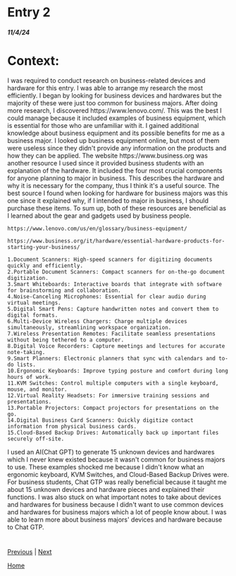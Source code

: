 # Entry 2
##### 11/4/24

<h1><b>Context:</b></h1>
<p>I was required to conduct research on business-related devices and hardware for this entry.  I was able to arrange my research the most efficiently. I began by looking for business devices and hardwares but the majority of these were just too common for business majors. After doing more research, I discovered https://www.lenovo.com/. This was the best I could manage because it included examples of business equipment, which is essential for those who are unfamiliar with it. I gained additional knowledge about business equipment and its possible benefits for me as a business major. I looked up business equipment online, but most of them were useless since they didn't provide any information on the products and how they can be applied. The website https://www.business.org was another resource I used since it provided business students with an explanation of the hardware. It included the four most crucial components for anyone planning to major in business. This describes the hardware and why it is necessary for the company, thus I think it's a useful source. The best source I found when looking for hardware for business majors was this one since it explained why, if I intended to major in business, I should purchase these items. To sum up, both of these resources are beneficial as I learned about the gear and gadgets used by business people.</p>

```
https://www.lenovo.com/us/en/glossary/business-equipment/
```

```
https://www.business.org/it/hardware/essential-hardware-products-for-starting-your-business/
```

```
1.Document Scanners: High-speed scanners for digitizing documents quickly and efficiently.
2.Portable Document Scanners: Compact scanners for on-the-go document digitization.
3.Smart Whiteboards: Interactive boards that integrate with software for brainstorming and collaboration.
4.Noise-Canceling Microphones: Essential for clear audio during virtual meetings.
5.Digital Smart Pens: Capture handwritten notes and convert them to digital formats.
6.Multi-Device Wireless Chargers: Charge multiple devices simultaneously, streamlining workspace organization.
7.Wireless Presentation Remotes: Facilitate seamless presentations without being tethered to a computer.
8.Digital Voice Recorders: Capture meetings and lectures for accurate note-taking.
9.Smart Planners: Electronic planners that sync with calendars and to-do lists.
10.Ergonomic Keyboards: Improve typing posture and comfort during long hours of work.
11.KVM Switches: Control multiple computers with a single keyboard, mouse, and monitor.
12.Virtual Reality Headsets: For immersive training sessions and presentations.
13.Portable Projectors: Compact projectors for presentations on the go.
14.Digital Business Card Scanners: Quickly digitize contact information from physical business cards.
15.Cloud-Based Backup Drives: Automatically back up important files securely off-site.
```
<p> I used an AI(Chat GPT) to generate 15 unknown devices and hardwares which I never knew existed because it wasn't common for business majors to use. These examples shocked me because I didn't know what an ergonomic keyboard, KVM Switches, and Cloud-Based Backup Drives were. For business students, Chat GTP was really beneficial because it taught me about 15 unknown devices and hardware pieces and explained their functions. I was also stuck on what important notes to take about devices and hardwares for business because I didn't want to use common devices and hardwares for business majors which a lot of people know about. I was able to learn more about business majors' devices and hardware because to Chat GTP.  </p>

<h1></h1>

[Previous](entry01.md) | [Next](entry03.md)

[Home](../README.md)
